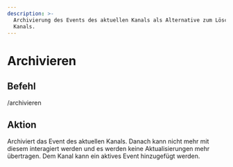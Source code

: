 ```yaml
---
description: >-
  Archivierung des Events des aktuellen Kanals als Alternative zum Löschen des
  Kanals.
---
```


# Archivieren

## Befehl

/archivieren

## Aktion

Archiviert das Event des aktuellen Kanals. Danach kann nicht mehr mit diesem interagiert werden und es werden keine Aktualisierungen mehr übertragen. Dem Kanal kann ein aktives Event hinzugefügt werden.

